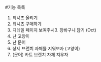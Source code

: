#기능 목록
1. 티셔츠 올리기
2. 티셔츠 구매하기
3. 디테일 페이지 보여주시3. 장바구니 담기 (Oct)
4. 난 고양이
5. 난 문어
6. 상세 브랜치 자체를 지워보자 (고양이)
7. (문어) 카트 브랜치 자체 지우자

